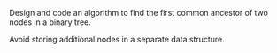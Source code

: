 Design and code an algorithm to find the first common ancestor of two nodes in a binary tree.

Avoid storing additional nodes in a separate data structure.

